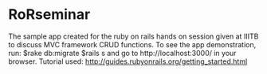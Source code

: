 # RoRseminar
The sample app created for the ruby on rails hands on session given at IIITB to discuss MVC framework CRUD functions.
To see the app demonstration, run:
$rake db:migrate
$rails s
and go to http://localhost:3000/ in your browser.
Tutorial used: http://guides.rubyonrails.org/getting_started.html
